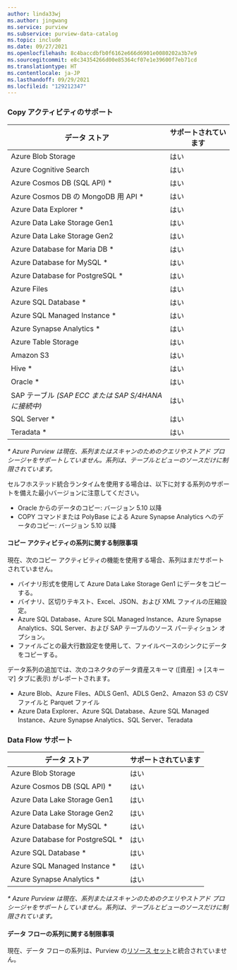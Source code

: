 ```yaml
---
author: linda33wj
ms.author: jingwang
ms.service: purview
ms.subservice: purview-data-catalog
ms.topic: include
ms.date: 09/27/2021
ms.openlocfilehash: 8c4baccdbfb0f6162e666d6901e0080202a3b7e9
ms.sourcegitcommit: e8c34354266d00e85364cf07e1e39600f7eb71cd
ms.translationtype: HT
ms.contentlocale: ja-JP
ms.lasthandoff: 09/29/2021
ms.locfileid: "129212347"
---
```

### <a name="copy-activity-support"></a>Copy アクティビティのサポート

| データ ストア | サポートされています | 
| ------------------- | ------------------- | 
| Azure Blob Storage | はい |
| Azure Cognitive Search | はい | 
| Azure Cosmos DB (SQL API) \* | はい | 
| Azure Cosmos DB の MongoDB 用 API \* | はい |
| Azure Data Explorer \* | はい | 
| Azure Data Lake Storage Gen1 | はい | 
| Azure Data Lake Storage Gen2 | はい | 
| Azure Database for Maria DB \* | はい | 
| Azure Database for MySQL \* | はい | 
| Azure Database for PostgreSQL \* | はい |
| Azure Files | はい | 
| Azure SQL Database \* | はい | 
| Azure SQL Managed Instance \* | はい | 
| Azure Synapse Analytics \* | はい | 
| Azure Table Storage | はい |
| Amazon S3 | はい | 
| Hive \* | はい | 
| Oracle \* | はい |
| SAP テーブル *(SAP ECC または SAP S/4HANA に接続中)* | はい |
| SQL Server \* | はい | 
| Teradata \* | はい |

*\* Azure Purview は現在、系列またはスキャンのためのクエリやストアド プロシージャをサポートしていません。系列は、テーブルとビューのソースだけに制限されています。*

セルフホステッド統合ランタイムを使用する場合は、以下に対する系列のサポートを備えた最小バージョンに注意してください。
- Oracle からのデータのコピー: バージョン 5.10 以降
- COPY コマンドまたは PolyBase による Azure Synapse Analytics へのデータのコピー: バージョン 5.10 以降

#### <a name="limitations-on-copy-activity-lineage"></a>コピー アクティビティの系列に関する制限事項

現在、次のコピー アクティビティの機能を使用する場合、系列はまだサポートされていません。

- バイナリ形式を使用して Azure Data Lake Storage Gen1 にデータをコピーする。
- バイナリ、区切りテキスト、Excel、JSON、および XML ファイルの圧縮設定。
- Azure SQL Database、Azure SQL Managed Instance、Azure Synapse Analytics、SQL Server、および SAP テーブルのソース パーティション オプション。
- ファイルごとの最大行数設定を使用して、ファイルベースのシンクにデータをコピーする。

データ系列の追加では、次のコネクタのデータ資産スキーマ ([資産] -> [スキーマ] タブに表示) がレポートされます。

- Azure Blob、Azure Files、ADLS Gen1、ADLS Gen2、Amazon S3 の CSV ファイルと Parquet ファイル
- Azure Data Explorer、Azure SQL Database、Azure SQL Managed Instance、Azure Synapse Analytics、SQL Server、Teradata

### <a name="data-flow-support"></a>Data Flow サポート

| データ ストア | サポートされています |
| ------------------- | ------------------- | 
| Azure Blob Storage | はい |
| Azure Cosmos DB (SQL API) \* | はい | 
| Azure Data Lake Storage Gen1 | はい |
| Azure Data Lake Storage Gen2 | はい |
| Azure Database for MySQL \* | はい | 
| Azure Database for PostgreSQL \* | はい |
| Azure SQL Database \* | はい |
| Azure SQL Managed Instance \* | はい | 
| Azure Synapse Analytics \* | はい |

*\* Azure Purview は現在、系列またはスキャンのためのクエリやストアド プロシージャをサポートしていません。系列は、テーブルとビューのソースだけに制限されています。*

#### <a name="limitations-on-data-flow-lineage"></a>データ フローの系列に関する制限事項

現在、データ フローの系列は、Purview の[リソース セット](../concept-resource-sets.md)と統合されていません。
